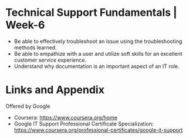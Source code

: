 # Technical Support Fundamentals | Week-6

* Be able to effectively troubleshoot an issue using the troubleshooting methods learned.
* Be able to empathize with a user and utilize soft skills for an excellent customer service experience.
* Understand why documentation is an important aspect of an IT role.


Links and Appendix
========================================================
Offered by Google


- Coursera: https://www.coursera.org/home
- Google IT Support Professional Certificate Specialization: https://www.coursera.org/professional-certificates/google-it-support
